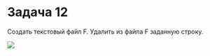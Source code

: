 # Задача 12
Создать текстовый файл F. Удалить из файла F заданную строку.

![](http://dl2.joxi.net/drive/2016/06/25/0007/2363/473403/03/b3a1d5feea.jpg)